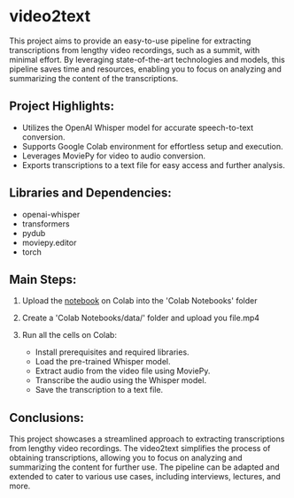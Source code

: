 # video2text


This project aims to provide an easy-to-use pipeline for extracting transcriptions from lengthy video recordings, such as a summit, with minimal effort. By leveraging state-of-the-art technologies and models, this pipeline saves time and resources, enabling you to focus on analyzing and summarizing the content of the transcriptions.

## Project Highlights:

- Utilizes the OpenAI Whisper model for accurate speech-to-text conversion.
- Supports Google Colab environment for effortless setup and execution.
- Leverages MoviePy for video to audio conversion.
- Exports transcriptions to a text file for easy access and further analysis.

## Libraries and Dependencies:

- openai-whisper
- transformers
- pydub
- moviepy.editor
- torch

## Main Steps:

1. Upload the [notebook](https://github.com/Quickstilver/video2text/blob/ac6af00c2479f7cce80c5c5ad04cdcc95fb3c8b6/wav2text.ipynb) on Colab into the 'Colab Notebooks' folder
2. Create a 'Colab Notebooks/data/' folder and upload you file.mp4
3. Run all the cells on Colab:

    - Install prerequisites and required libraries.
    - Load the pre-trained Whisper model.
    - Extract audio from the video file using MoviePy.
    - Transcribe the audio using the Whisper model.
    - Save the transcription to a text file.
## Conclusions:
This project showcases a streamlined approach to extracting transcriptions from lengthy video recordings. The video2text simplifies the process of obtaining transcriptions, allowing you to focus on analyzing and summarizing the content for further use. The pipeline can be adapted and extended to cater to various use cases, including interviews, lectures, and more.
